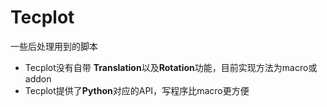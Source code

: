 # Tecplot
一些后处理用到的脚本
- Tecplot没有自带 **Translation**以及**Rotation**功能，目前实现方法为macro或addon
- Tecplot提供了**Python**对应的API，写程序比macro更方便
